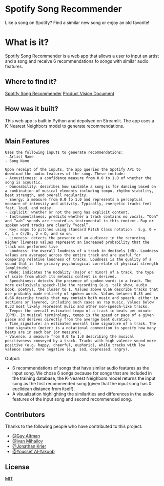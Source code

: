 # Spotify Song Recommender

Like a song on Spotify? Find a similar new song or enjoy an old favorite!

# What is it?

Spotify Song Recommender is a web app that allows a user to input an artist and a song and receive 6 recommendations fo songs with similar audio features.


## Where to find it?

[Spotify Song Recommender](https://share.streamlit.io/galtman5/spotify-app/main/webapp.py)
[Product Vision Document](https://docs.google.com/document/d/1KPL0QsSkWh8R6L73XGzA4TYLI9MfM3HPKGD3IUiCuHo/edit?usp=sharing)

## How was it built?

This web app is built in Python and depolyed on Streamlit. The app uses a K-Nearest Neighbors model to generate recommendations.

## Main Features
    
    Uses the following inputs to generate recommendations:
    - Artist Name
    - Song Name

    Upon receipt of the inputs, the app queries the Spotify API to download the audio features of the song. These include:
    - Acousticness: a confidence measure from 0.0 to 1.0 of whether the song is acoustic.
    - Danceability: describes how suitable a song is for dancing based on a combination of musical elements including tempo, rhythm stability, beat strength, and overall regularity.
    - Energy: a measure from 0.0 to 1.0 and represents a perceptual measure of intensity and activity. Typically, energetic tracks feel fast, loud, and noisy.
    - Explicit: whether or not the song has explicit content.
    - Instrumentalness: predicts whether a track contains no vocals. “Ooh” and “aah” sounds are treated as instrumental in this context. Rap or spoken word tracks are clearly “vocal”.
    - Key: maps to pitches using standard Pitch Class notation . E.g. 0 = C, 1 = C♯/D♭, 2 = D, and so on.
    - Liveness: detects the presence of an audience in the recording. Higher liveness values represent an increased probability that the track was performed live
    - Loudness: the overall loudness of a track in decibels (dB). Loudness values are averaged across the entire track and are useful for comparing relative loudness of tracks. Loudness is the quality of a sound that is the primary psychological correlate of physical strength (amplitude). 
    - Mode: indicates the modality (major or minor) of a track, the type of scale from which its melodic content is derived.
    - Speechiness: detects the presence of spoken words in a track. The more exclusively speech-like the recording (e.g. talk show, audio book, poetry), the closer to 1. Values above 0.66 describe tracks that are probably made entirely of spoken words. Values between 0.33 and 0.66 describe tracks that may contain both music and speech, either in sections or layered, including such cases as rap music. Values below 0.33 most likely represent music and other non-speech-like tracks.
    - Tempo: the overall estimated tempo of a track in beats per minute (BPM). In musical terminology, tempo is the speed or pace of a given piece and derives directly from the average beat duration.	
    - Time_signature: an estimated overall time signature of a track. The time signature (meter) is a notational convention to specify how many beats are in each bar (or measure).
    - Valence: a measure from 0.0 to 1.0 describing the musical positiveness conveyed by a track. Tracks with high valence sound more positive (e.g. happy, cheerful, euphoric), while tracks with low valence sound more negative (e.g. sad, depressed, angry).

   Output:
   - 6 recommendations of songs that have similar audio features as the input song. We chose 6 songs because for songs that are included in the training database, the K-Nearest Neighbors model returns the input song as the first recommended song (given that the input song has 0 euclidean distance from itself).
   - A visualization highlighting the similarities and differences in the audio features of the input song and second recommended song. 

## Contributors

Thanks to the following people who have contributed to this project:

* [@Guy Altman](https://github.com/galtman5)
* [@Ivan Mihailov](https://github.com/ivan-mihailov)
* [@Jonathan Krier](https://github.com/jkriertran)
* [@Youssef Al-Yakoob](https://github.com/yalyakoob)

## License
[MIT](https://choosealicense.com/licenses/mit/)
